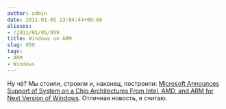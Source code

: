 ```yaml
---
author: admin
date: 2011-01-05 23:04:44+00:00
aliases:
- /2011/01/05/959
title: Windows on ARM
slug: 959
tags:
- ARM
- Windows
---
```


Ну чё? Мы стоили, строили и, наконец, построили: [Microsoft Announces Support of System on a Chip Architectures From Intel, AMD, and ARM for Next Version of Windows](http://www.microsoft.com/presspass/press/2011/jan11/01-05SOCsupport.mspx). Отличная новость, я считаю.
